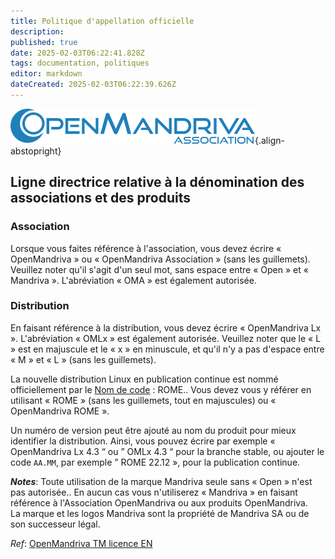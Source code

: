 ```yaml
---
title: Politique d'appellation officielle
description: 
published: true
date: 2025-02-03T06:22:41.828Z
tags: documentation, politiques
editor: markdown
dateCreated: 2025-02-03T06:22:39.626Z
---
```


![header-tr-asso.png](/assets/header-tr-asso.png){.align-abstopright}

## Ligne directrice relative à la dénomination des associations et des produits
### Association

Lorsque vous faites référence à l'association, vous devez écrire « OpenMandriva » ou « OpenMandriva Association » (sans les guillemets).
Veuillez noter qu'il s'agit d'un seul mot, sans espace entre « Open » et « Mandriva ».
L'abréviation « OMA » est également autorisée.

### Distribution
En faisant référence à la distribution, vous devez écrire « OpenMandriva Lx ».
L'abréviation « OMLx » est également autorisée. Veuillez noter que le « L » est en majuscule et le « x » en minuscule, et qu'il n'y a pas d'espace entre « M » et « L » (sans les guillemets).

La nouvelle distribution Linux en publication continue est nommé officiellement par le [Nom de code](/policies/codename) : ROME..
Vous devez vous y référer en utilisant « ROME » (sans les guillemets, tout en majuscules) ou « OpenMandriva ROME ».

Un numéro de version peut être ajouté au nom du produit pour mieux identifier la distribution. Ainsi, vous pouvez écrire par exemple « OpenMandriva Lx 4.3 “ ou ” OMLx 4.3 “ pour la branche stable, ou ajouter le code `AA.MM`, par exemple ” ROME 22.12 », pour la publication continue.


***Notes***:
Toute utilisation de la marque Mandriva seule sans « Open » n'est pas autorisée..
En aucun cas vous n'utiliserez « Mandriva » en faisant référence à l'Association OpenMandriva ou aux produits OpenMandriva.<br>
La marque et les logos Mandriva sont la propriété de Mandriva SA ou de son successeur légal.

*Ref*: [OpenMandriva TM licence EN](/policies/oma-tm-licence-en)
